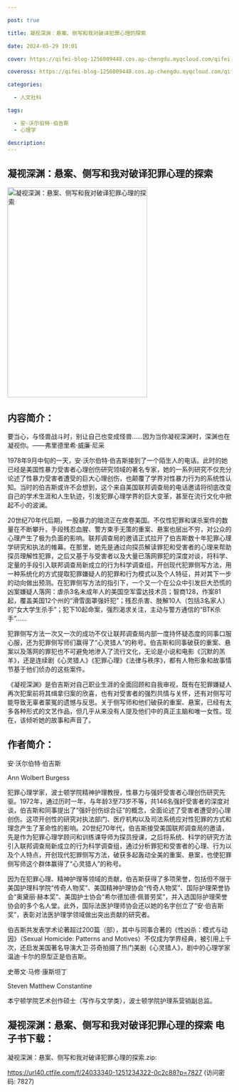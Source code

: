 ```yaml
---

post: true

title: 凝视深渊：悬案、侧写和我对破译犯罪心理的探索

date: 2024-05-29 19:01

cover: https://qifei-blog-1256009448.cos.ap-chengdu.myqcloud.com/qifei-blog/651c0ff0c458853aef5c0395.jpg

coveross: https://qifei-blog-1256009448.cos.ap-chengdu.myqcloud.com/qifei-blog/651c0ff0c458853aef5c0395.jpg

categories:

  - 人文社科

tags:

  - 安·沃尔伯特·伯吉斯
  - 心理学

description:
---
```


## 凝视深渊：悬案、侧写和我对破译犯罪心理的探索
<img alt=" 凝视深渊：悬案、侧写和我对破译犯罪心理的探索" class="aligncenter loaded" data-was-processed="true" decoding="async" fetchpriority="high" height="471" src="https://qifei-blog-1256009448.cos.ap-chengdu.myqcloud.com/qifei-blog/651c0ff0c458853aef5c0395.jpg" style="cursor: zoom-in;" width="314"/>

## 内容简介：

要当心，与怪兽战斗时，别让自己也变成怪兽……因为当你凝视深渊时，深渊也在凝视你。——弗里德里希·威廉·尼采

1978年9月中旬的一天，安·沃尔伯特·伯吉斯接到了一个陌生人的电话。此时的她已经是美国性暴力受害者心理创伤研究领域的著名专家，她的一系列研究不仅充分论述了性暴力受害者遭受的巨大心理创伤，也颠覆了学界对性暴力行为的系统性认知。当时的伯吉斯或许不会想到，这个来自美国联邦调查局的电话邀请将彻底改变自己的学术生涯和人生轨迹，引发犯罪心理学界的巨大变革，甚至在流行文化中掀起不小的波澜。

20世纪70年代后期，一股暴力的暗流正在席卷美国。不仅性犯罪和谋杀案件的数量在不断攀升，手段残忍血腥、警方束手无策的重案、悬案也层出不穷，对公众的心理产生了极为负面的影响。联邦调查局的邀请正式拉开了伯吉斯数十年犯罪心理学研究和执法的帷幕。在那里，她先是通过向探员解读罪犯和受害者的心理来帮助探员理解性犯罪，之后又基于与受害者以及大量已落网罪犯的深度对谈，将科学、定量的手段引入联邦调查局新成立的行为科学调查组，开创现代犯罪侧写方法，用一种系统化的方式提取犯罪嫌疑人的犯罪和行为模式以及个人特征，并对其下一步的动向做出预测。在犯罪侧写方法的指引下，一个又一个在公众中引发巨大恐慌的凶案嫌疑人落网：虐杀3名未成年人的美国空军雷达技术员；智商128，作案81起，覆盖美国12个州的“滑雪面罩强奸犯”；残忍杀害、肢解10人（包括3名家人）的“女大学生杀手”；犯下10起命案，强烈渴求关注，主动与警方通信的“BTK杀手”……

犯罪侧写方法一次又一次的成功不仅让联邦调查局内部一度持怀疑态度的同事口服心服，还为犯罪侧写师们赢得了“心灵猎人”的称号。伯吉斯和同事破获的重案、悬案以及落网的罪犯也不可避免地渗入了流行文化，无论是小说和电影《沉默的羔羊》，还是连续剧《心灵猎人》《犯罪心理》《法律与秩序》，都有人物形象和故事情节基于他们侦办的这些案件。

《凝视深渊》是伯吉斯对自己职业生涯的全面回顾和自我审视，既有在犯罪嫌疑人再次犯案前将其缉拿归案的欣喜，也有对受害者的强烈共情与关怀，还有对侧写可能导致无辜者蒙冤的遗憾与反思。关于侧写师和他们破获的重案、悬案，已经有太多各种形式的文艺作品，但几乎从来没有人提及他们中的真正主脑和唯一女性。现在，该倾听她的故事和声音了。

## 作者简介：

安·沃尔伯特·伯吉斯

Ann Wolbert Burgess

犯罪心理学家，波士顿学院精神护理教授，性暴力与强奸受害者心理创伤研究先驱。1972年，通过历时一年，与年龄3至73岁不等，共146名强奸受害者的深度对谈，伯吉斯和同事提出了“强奸创伤综合征”的概念，全面论述了受害者遭受的心理创伤。这项开创性的研究对执法部门、医疗机构以及司法系统应对性犯罪的方式和理念产生了革命性的影响。20世纪70年代，伯吉斯接受美国联邦调查局的邀请，先是作为犯罪心理学顾问和训练课导师为探员授课，之后将系统、科学的研究方法引入联邦调查局新成立的行为科学调查组，通过分析罪犯和受害者的心理、行为以及个人特点，开创现代犯罪侧写方法，破获多起轰动全美的重案、悬案，也使犯罪侧写师这个群体赢得了“心灵猎人”的称号。

因为在犯罪心理、精神护理等领域的贡献，伯吉斯获得了多项荣誉，包括但不限于美国护理科学院“传奇人物奖”、美国精神护理协会“传奇人物奖”、国际护理荣誉协会“奥黛丽·赫本奖”、美国护士协会“希尔德加德·佩普劳奖”，并入选国际护理荣誉协会的多个名人堂。此外，国际法医护理师协会还以她的名字创立了“安·伯吉斯奖”，表彰对法医护理学领域做出突出贡献的研究者。

伯吉斯共发表学术论著超过200篇（部），其中与同事合著的《性凶杀：模式与动因》（Sexual Homicide: Patterns and Motives）不仅成为学界经典，被引用上千次，还启发美国著名导演大卫·芬奇拍摄了热门美剧《心灵猎人》，剧中的心理学家温迪·卡尔的原型正是伯吉斯。

史蒂文·马修·康斯坦丁

Steven Matthew Constantine

本宁顿学院艺术创作硕士（写作与文学类），波士顿学院护理系营销副总监。

## 凝视深渊：悬案、侧写和我对破译犯罪心理的探索 电子书下载：

凝视深渊：悬案、侧写和我对破译犯罪心理的探索.zip: 

https://url40.ctfile.com/f/24033340-1251234322-0c2c88?p=7827 (访问密码: 7827)
